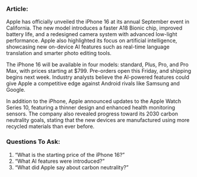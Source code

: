 ### Article:
Apple has officially unveiled the iPhone 16 at its annual September event in California. 
The new model introduces a faster A18 Bionic chip, improved battery life, and a redesigned 
camera system with advanced low-light performance. Apple also highlighted its focus on 
artificial intelligence, showcasing new on-device AI features such as real-time language 
translation and smarter photo editing tools.  

The iPhone 16 will be available in four models: standard, Plus, Pro, and Pro Max, with 
prices starting at $799. Pre-orders open this Friday, and shipping begins next week. 
Industry analysts believe the AI-powered features could give Apple a competitive edge 
against Android rivals like Samsung and Google.  

In addition to the iPhone, Apple announced updates to the Apple Watch Series 10, featuring 
a thinner design and enhanced health monitoring sensors. The company also revealed progress 
toward its 2030 carbon neutrality goals, stating that the new devices are manufactured 
using more recycled materials than ever before.

### Questions To Ask:
1. “What is the starting price of the iPhone 16?”
2. “What AI features were introduced?”
3. “What did Apple say about carbon neutrality?”